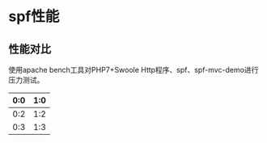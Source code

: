# spf性能
## 性能对比
使用apache bench工具对PHP7+Swoole Http程序、spf、spf-mvc-demo进行压力测试。

| 0:0 | 1:0 |
| -- | -- |
| 0:2 | 1:2 |
| 0:3 | 1:3 |


